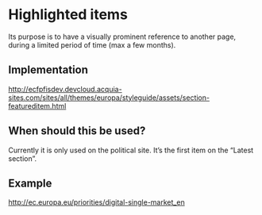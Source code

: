# Highlighted items

Its purpose is to have a visually prominent reference to another page, during a limited period of time (max a few months).

## Implementation

http://ecfpfisdev.devcloud.acquia-sites.com/sites/all/themes/europa/styleguide/assets/section-featureditem.html

## When should this be used?

Currently it is only used on the political site. It’s the first item on the “Latest section”.

## Example

http://ec.europa.eu/priorities/digital-single-market_en
